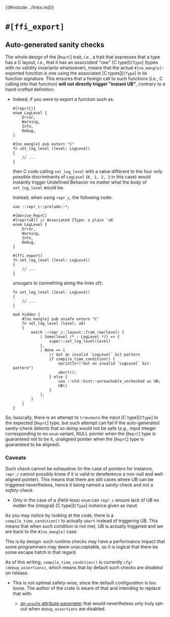 {{#include ../links.md}}

# `#[ffi_export]`

## Auto-generated sanity checks

The whole design of the [`ReprC`] trait, _i.e._, a trait that expresses that a
type has a C layout, _i.e._, that it has an _associated_ "raw"
[C type][`CType`] (types with no validity invariants whatsoever), means that
the actual `#[no_mangle]`-exported function is one using the associated
[C types][`CType`] in its function signature. This ensures that a foreign call
to such functions (_i.e._, C calling into that function) **will not directly
trigger "instant UB"**, contrary to a hand-crafted definition.

  - Indeed, if you were to export a function such as:

    ```rust,noplaypen
    #[repr(C)]
    enum LogLevel {
        Error,
        Warning,
        Info,
        Debug,
    }

    #[no_mangle] pub extern "C"
    fn set_log_level (level: LogLevel)
    {
        // ...
    }
    ```

    then C code calling `set_log_level` with a value different to the four only
    possible discriminants of `LogLevel` (`0, 1, 2, 3` in this case) would
    instantly trigger Undefined Behavior no matter what the body of
    `set_log_level` would be.

    Instead, when using `repr_c`, the following code:

    ```rust,noplaypen
    use ::repr_c::prelude::*;

    #[derive_ReprC]
    #[repr(u8)] // Associated CType: a plain `u8`
    enum LogLevel {
        Error,
        Warning,
        Info,
        Debug,
    }

    #[ffi_export]
    fn set_log_level (level: LogLevel)
    {
        // ...
    }
    ```

    unsugars to (something along the lines of):

    ```rust,noplaypen
    fn set_log_level (level: LogLevel)
    {
        // ...
    }

    mod hidden {
        #[no_mangle] pub unsafe extern "C"
        fn set_log_level (level: u8)
        {
            match ::repr_c::layout::from_raw(level) {
                | Some(level /* : LogLevel */) => {
                    super::set_log_level(level)
                },
                | None => {
                    // Got an invalid `LogLevel` bit-pattern
                    if compile_time_condition() {
                        eprintln!("Got an invalid `LogLevel` bit-pattern")
                        abort();
                    } else {
                        use ::std::hint::unreachable_unchecked as UB;
                        UB()
                    }
                },
            }
        }
    }
    ```

So, basically, there is an attempt to `transmute` the input
[C type][`CType`] to the expected [`ReprC`] type, but such attempt can fail
if the auto-generated sanity-check detects that so doing would not be
safe (_e.g._, input integer corresponding to no `enum` variant, NULL pointer
when the [`ReprC`] type is guaranteed not to be it, unaligned pointer when
the [`ReprC`] type is guaranteed to be aligned).

### Caveats

Such check cannot be exhaustive (in the case of pointers for instance, `repr_c`
cannot possibly know if it is valid to dereference a non-null and well-aligned
pointer). This means that there are still cases where UB can be triggered
nevertheless, hence it being named a _sanity_ check and not a _safety_ check.

  - Only in the case of a (field-less) `enum` can `repr_c` ensure lack of
    UB no matter the (integral) [C type][`CType`] instance given as input.

As you may notice by looking at the code, there is a `compile_time_condition()`
to actually `abort` instead of triggering UB. This means that when such
condition is not met, UB is actually triggered and we are back to the
`#[no_mangle]` case.

This is by design: such runtime checks may have a performance impact that some
programmers may deem unacceptable, so it is logical that there be some escape
hatch in that regard.

As of this writing, `compile_time_condition()` is currently
`cfg!(debug_assertions)`, which means that by default such checks are
_disabled_ on release.

  - This is not optimal safety-wise, since the default configuration is too
    loose. The author of the crate is aware of that and intending to replace
    that with:

      - [an `unsafe` attribute parameter](
        attributes.md#unsafely-disabling-the-runtime-sanity-checks)
        that would nevertheless only truly opt-out when
        `debug_assertions` are disabled.
